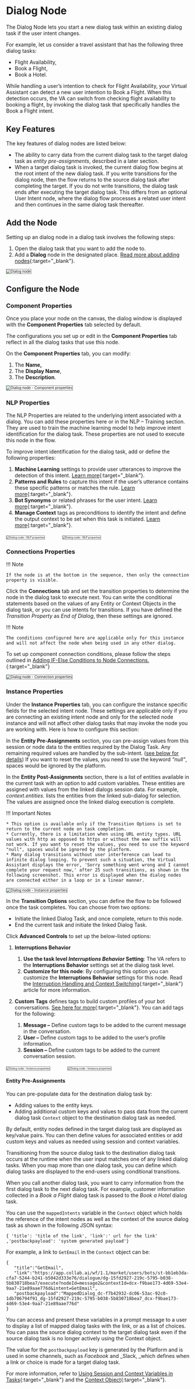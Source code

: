 # Dialog Node

The Dialog Node lets you start a new dialog task within an existing dialog task if the user intent changes.

For example, let us consider a travel assistant that has the following three dialog tasks:

* Flight Availability,
* Book a Flight,
* Book a Hotel.

While handling a user’s intention to check for Flight Availability, your Virtual Assistant can detect a new user intention to Book a Flight. When this detection occurs, the VA can switch from checking flight availability to booking a flight, by invoking the dialog task that specifically handles the Book a Flight intent.


## Key Features

The key features of dialog nodes are listed below:

* The ability to carry data from the current dialog task to the target dialog task as _entity pre-assignments_, described in a later section.
* When a target dialog task is invoked, the current dialog flow begins at the root intent of the new dialog task. If you write transitions for the dialog node, then the flow returns to the source dialog task after completing the target. If you do not write transitions, the dialog task ends after executing the target dialog task. This differs from an optional User Intent node, where the dialog flow processes a related user intent and then continues in the same dialog task thereafter.


## Add the Node

Setting up an dialog node in a dialog task involves the following steps:

1. Open the dialog task that you want to add the node to.
2. Add a **Dialog** node in the designated place. [Read more about adding nodes](../../using-the-dialog-builder-tool/#add-nodes){:target="_blank"}.

<img src="../images/dialog-task-node-img1.png" alt="Dialog node" title="Dialog node" style="border:1px solid gray;zoom:70%;">


## Configure the Node

### Component Properties

Once you place your node on the canvas, the dialog window is displayed with the **Component Properties** tab selected by default.

The configurations you set up or edit in the **Component Properties** tab reflect in all the dialog tasks that use this node.

On the **Component Properties** tab, you can modify:
    
1. The **Name,**
2. The **Display Name**,
3. The **Description**.

<img src="../images/dialog-task-node-img2.png" alt="Dialog node - Component properties" title="Dialog node - Component properties" style="border:1px solid gray;zoom:70%;">


### NLP Properties

The NLP Properties are related to the underlying intent associated with a dialog. You can add these properties here or in the NLP – Training section. They are used to train the machine learning model to help improve intent identification for the dialog task. These properties are not used to execute this node in the flow.

To improve intent identification for the dialog task, add or define the following properties: 

1. **Machine Learning** settings to provide user utterances to improve the detection of this intent. [Learn more](../../../../natural-language/training/machine-learning-engine){:target="_blank"}.
2. **Patterns and Rules** to capture this intent if the user’s utterance contains these specific patterns or matches the rule. [Learn more](../../../../natural-language/training/fundamental-meaning/#manage-patterns-and-rules){:target="_blank"}.
3. **Bot Synonyms** or related phrases for the user intent. [Learn more](../../../../natural-language/training/fundamental-meaning/#manage-synonyms){:target="_blank"}.
4. **Manage Context** tags as preconditions to identify the intent and define the output context to be set when this task is initiated. [Learn more](../../../../intelligence/context-management){:target="_blank"}.

<img src="../images/dialog-task-node-img3-nlp-properties1.png" alt="Dialog node - NLP properties" title="Dialog node - NLP properties" style="border:1px solid gray;zoom:50%;">&nbsp;&nbsp;&nbsp;&nbsp;&nbsp;&nbsp;&nbsp;&nbsp;&nbsp;&nbsp;&nbsp;&nbsp;<img src="../images/dialog-task-node-img4-nlp-properties2.png" alt="Dialog node - NLP properties" title="Dialog node - NLP properties" style="border:1px solid gray;zoom:50%;">


### Connections Properties

!!! Note

    If the node is at the bottom in the sequence, then only the connection property is visible.

Click the **Connections** tab and set the transition properties to determine the node in the dialog task to execute next. You can write the conditional statements based on the values of any Entity or Context Objects in the dialog task, or you can use intents for transitions. If you have defined the _Transition Property_ as _End of Dialog_, then these settings are ignored.

!!! Note

    The conditions configured here are applicable only for this instance and will not affect the node when being used in any other dialog.

To set up component connection conditions, please follow the steps outlined in [Adding IF-Else Conditions to Node Connections.](../../node-connections/nodes-conditions/){:target="_blank"}

<img src="../images/dialog-task-node-img5.png" alt="Dialog node - Connection properties" title="Dialog node - Connection properties" style="border:1px solid gray;zoom:70%;">


### Instance Properties

Under the **Instance Properties** tab, you can configure the instance specific fields for the selected intent node. These settings are applicable only if you are connecting an existing intent node and only for the selected node instance and will not affect other dialog tasks that may invoke the node you are working with. Here is how to configure this section:

In the **Entity Pre-Assignments** section, you can pre-assign values from this session or node data to the entities required by the Dialog Task. Any remaining required values are handled by the sub-intent.  ([see below for details](#entity-pre-assignments)) If you want to reset the values, you need to use the keyword _“null”_, spaces would be ignored by the platform.

In the **Entity Post-Assignments** section, there is a list of entities available in the current task with an option to add custom variables. These entities are assigned with values from the linked dialogs session data. For example, _context.entities._ lists the entities from the linked sub-dialog for selection. The values are assigned once the linked dialog execution is complete.

!!! Important Notes

    * This option is available only if the Transition Options is set to return to the current node on task completion.  
    * Currently, there is a limitation when using URL entity types. URL values with http as opposed to https or without the www suffix will not work. If you want to reset the values, you need to use the keyword "null", spaces would be ignored by the platform.  
    * Many dialog transitions without user interference can lead to infinite dialog looping. To prevent such a situation, the Virtual Assistant displays the error, 'Sorry something went wrong and I cannot complete your request now,' after 25 such transitions, as shown in the following screenshot. This error is displayed when the dialog nodes are connected either in a loop or in a linear manner.

<img src="../images/dialog-task-node-img6.png" alt="Dialog node - Instance properties" title="Dialog node - Instance properties" style="border:1px solid gray;zoom:70%;">

In the **Transition Options** section, you can define the flow to be followed once the task completes. You can choose from two options:

* Initiate the linked Dialog Task, and once complete, return to this node.
* End the current task and initiate the linked Dialog Task.

Click **Advanced Controls** to set up the below-listed options:

1. **Interruptions Behavior**
    1. **Use the task level _Interruptions Behavior_ Setting**: The VA refers to the **Interruptions Behavior** settings set at the dialog task level.
    2. **Customize for this node**: By configuring this option you can customize the **Interruptions Behavior** settings for this node. Read the [Interruption Handling and Context Switching](../../../../intelligence/conversation-management/manage-interruptions){:target="_blank"} article for more information.

2. **Custom Tags** defines tags to build custom profiles of your bot conversations. [See here for more](../../../../../analytics/automation/custom-dashboard/custom-meta-tags){:target="_blank"}. You can add tags for the following:
    1. **Message –** Define custom tags to be added to the current message in the conversation.
    2. **User –** Define custom tags to be added to the user’s profile information.
    3. **Session –** Define custom tags to be added to the current conversation session.

<img src="../images/dialog-task-node-img7.png" alt="Dialog node - Instance properties" title="Dialog node - Instance properties" style="border:1px solid gray;zoom:50%;">&nbsp;&nbsp;&nbsp;&nbsp;&nbsp;&nbsp;&nbsp;&nbsp;&nbsp;&nbsp;&nbsp;&nbsp;<img src="../images/dialog-task-node-img8.png" alt="Dialog node - Instance properties" title="Dialog node - Instance properties" style="border:1px solid gray;zoom:50%;">


#### Entity Pre-Assignments

You can pre-populate data for the destination dialog task by:

* Adding values to the entity keys.
* Adding additional custom keys and values to pass data from the current dialog task `Context` object to the destination dialog task as needed.

By default, entity nodes defined in the target dialog task are displayed as key/value pairs. You can then define values for associated entities or add custom keys and values as needed using session and context variables.

Transitioning from the source dialog task to the destination dialog task occurs at the runtime when the user input matches one of any linked dialog tasks. When you map more than one dialog task, you can define which dialog tasks are displayed to the end-users using conditional transitions.

When you call another dialog task, you want to carry information from the first dialog task to the next dialog task. For example, customer information collected in a _Book a Flight_ dialog task is passed to the _Book a Hotel_ dialog task.

You can use the `mappedIntents` variable in the `Context` object which holds the reference of the intent nodes as well as the context of the source dialog task as shown in the following JSON syntax:

```
{ 'title': 'title of the link', 'link':' url for the link' ,'postbackpayload': 'system generated payload'}
```

For example, a link to `GetEmail` in the `Context` object can be:

```
{
   "title":"GetEmail",
   "link":"https://app.collab.ai/wf/1.1/market/users/bots/st-bb1eb3da-cfa7-5244-b241-b5042d333e76/dialogue/dg-15fd2927-219c-5795-b038-5b830718bea7/execute?nodeId=message2&contextId=dcx-f9bae173-4d69-53e4-9aa7-21e89aae776d&intent=GetEmail",
   "postbackpayload":"MappedDialog_dc-f7b42932-dc06-53ac-92c0-1db706794f91_dg-15fd2927-219c-5795-b038-5b830718bea7_dcx-f9bae173-4d69-53e4-9aa7-21e89aae776d"
}
```

You can access and present these variables in a prompt message to a user to display a list of mapped dialog tasks with the link, or as a list of choices. You can pass the source dialog context to the target dialog task even if the source dialog task is no longer actively using the Context object.

The value for the `postbackpayload` key is generated by the Platform and is used in some channels, such as _Facebook_ and _Slack, _which defines when a link or choice is made for a target dialog task.

For more information, refer to [Using Session and Context Variables in Tasks](../../../using-session-and-context-variables){:target="_blank"} and the [Context Object](../../../intelligence/context-object.md){:target="_blank"}.
